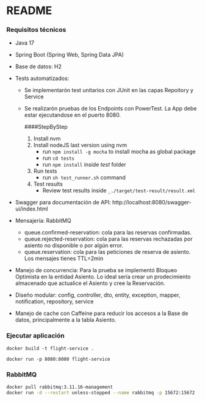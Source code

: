 # README #


### Requisitos técnicos ###

- Java 17
- Spring Boot (Spring Web, Spring Data JPA)
- Base de datos: H2 
- Tests automatizados:
  - Se implementarón test unitarios con JUnit en las capas Repoitory y Service
  - Se realizarón pruebas de los Endpoints con PowerTest. La App debe estar ejecutandose en el puerto 8080.

    ####StepByStep
    1.  Install nvm
    2.  Install nodeJS last version using nvm
        - run `npm install -g mocha` to install mocha as global package
        - run `cd tests`
        - run `npm install` inside _test_ folder
    3.  Run tests
        - run `sh test_runner.sh` command
    4.  Test results
        - Review test results inside `_./target/test-result/result.xml`
    
- Swagger para documentación de API: http://localhost:8080/swagger-ui/index.html
- Mensajería: RabbitMQ
  * queue.confirmed-reservation: cola para las reservas confirmadas.
  * queue.rejected-reservation: cola para las reservas rechazadas por asiento no disponible o por algún error.
  * queue.reservation: cola para las peticiones de reserva de asiento. Los mensajes tienes TTL=2min
  
- Manejo de concurrencia: Para la prueba se implementó Bloqueo Optimista en la entidad Asiento. Lo ideal sería crear un prodecimiento almacenado que actualice el Asiento y cree la Reservación.
- Diseño modular: config, controller, dto, entity, exception, mapper, notification, repository, service
- Manejo de cache con Caffeine para reducir los accesos a la Base de datos, principalmente a la tabla Asiento. 

### Ejecutar aplicación ###

```docker build -t flight-service .```

```docker run -p 8080:8080 flight-service```

### RabbitMQ ###
```bash
docker pull rabbitmq:3.11.16-management
docker run -d --restart unless-stopped --name rabbitmq -p 15672:15672 -p 5672:5672 --shm-size 2g -e RABBITMQ_DEFAULT_USER=user -e RABBITMQ_DEFAULT_PASS=password rabbitmq:3.11.16-management
 ```



